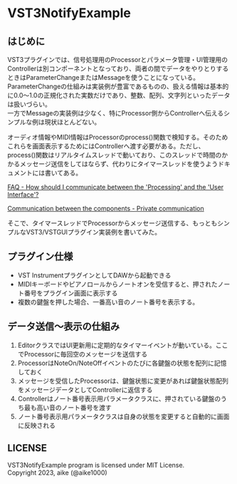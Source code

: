 VST3NotifyExample
===

## はじめに

VST3プラグインでは、信号処理用のProcessorとパラメータ管理・UI管理用のControllerは別コンポーネントとなっており、両者の間でデータをやりとりするときはParameterChangeまたはMessageを使うことになっている。
ParameterChangeの仕組みは実装例が豊富であるものの、扱える情報は基本的に0.0～1.0の正規化された実数だけであり、整数、配列、文字列といったデータは扱いづらい。  
一方でMessageの実装例は少なく、特にProcessor側からControllerへ伝えるシンプルな例は現状ほとんどない。

オーディオ情報やMIDI情報はProcessorのprocess()関数で検知する。そのためこれらを画面表示するためにはControllerへ渡す必要がある。ただし、process()関数はリアルタイムスレッドで動いており、このスレッドで時間のかかるメッセージ送信をしてはならず、代わりにタイマースレッドを使うようドキュメントには書いてある。

[FAQ - How should I communicate between the 'Processing' and the 'User Interface'?](https://steinbergmedia.github.io/vst3_dev_portal/pages/FAQ/Communication.html#q-how-should-i-communicate-between-the-processing-and-the-user-interface)

[Communication between the components - Private communication](https://steinbergmedia.github.io/vst3_dev_portal/pages/Technical+Documentation/API+Documentation/Index.html#private-communication)

そこで、タイマースレッドでProcessorからメッセージ送信する、もっともシンプルなVST3/VSTGUIプラグイン実装例を書いてみた。

## プラグイン仕様

- VST InstrumentプラグインとしてDAWから起動できる
- MIDIキーボードやピアノロールからノートオンを受信すると、押されたノート番号をプラグイン画面に表示する
- 複数の鍵盤を押した場合、一番高い音のノート番号を表示する。

## データ送信～表示の仕組み

1. EditorクラスではUI更新用に定期的なタイマーイベントが動いている。ここでProcessorに毎回空のメッセージを送信する
2. ProcessorはNoteOn/NoteOffイベントのたびに各鍵盤の状態を配列に記憶しておく
3. メッセージを受信したProcessorは、鍵盤状態に変更があれば鍵盤状態配列をメッセージデータとしてControllerに返信する
4. Controllerはノート番号表示用パラメータクラスに、押されている鍵盤のうち最も高い音のノート番号を渡す
5. ノート番号表示用パラメータクラスは自身の状態を変更すると自動的に画面に反映される

## LICENSE

VST3NotifyExample program is licensed under MIT License.  
Copyright 2023, aike (@aike1000)

